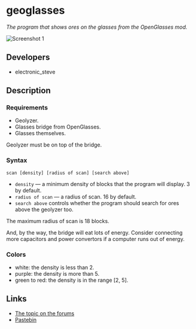 # geoglasses
*The program that shows ores on the glasses from the OpenGlasses mod.*

![Screenshot 1](http://i.imgur.com/KWqpDr8.png)

## Developers
* electronic\_steve

## Description

### Requirements
* Geolyzer.
* Glasses bridge from OpenGlasses.
* Glasses themselves.

Geolyzer must be on top of the bridge.

### Syntax
`scan [density] [radius of scan] [search above]`

* `density` — a minimum density of blocks that the program will display. 3 by default.
* `radius of scan` — a radius of scan. 16 by default.
* `search above` controls whether the program should search for ores above the geolyzer too.

The maximum radius of scan is 18 blocks.

And, by the way, the bridge will eat lots of energy. Consider connecting more capacitors and power convertors if a computer runs out of energy.

### Colors
* white: the density is less than 2.
* purple: the density is more than 5.
* green to red: the density is in the range [2, 5].

## Links
* [The topic on the forums](http://computercraft.ru/topic/1628-)
* [Pastebin](http://pastebin.com/kzFvEnNx)
